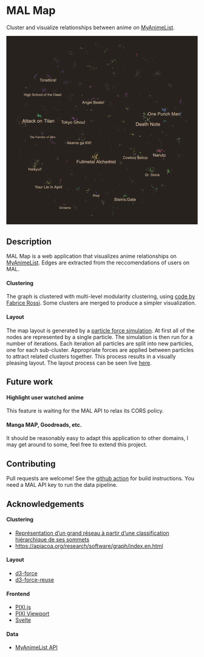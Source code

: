 # MAL Map

Cluster and visualize relationships between anime on [MyAnimeList](https://myanimelist.net/).

<!-- Overview image -->
![](assets/overview.png)

## Description


MAL Map is a web application that visualizes anime relationships on [MyAnimeList](https://myanimelist.net/). Edges are extracted from the reccomendations of users on MAL.

#### Clustering

The graph is clustered with multi-level modularity clustering, using [code by Fabrice Rossi](https://apiacoa.org/research/software/graph/index.en.html). Some clusters are merged to produce a simpler visualization.

#### Layout

The map layout is generated by a [particle force simulation](https://github.com/d3/d3-force). At first all of the nodes are represented by a single particle. The simulation is then run for a number of iterations. Each iteration all particles are split into new particles, one for each sub-cluster. Appropriate forces are applied between particles to attract related clusters together. This process results in a visually pleasing layout. The layout process can be seen live [here](https://www.malmap.net/#animate=true).

## Future work

#### Highlight user watched anime

This feature is waiting for the MAL API to relax its CORS policy.

#### Manga MAP, Goodreads, etc.

It should be reasonably easy to adapt this application to other domains, I may get around to some, feel free to extend this project.

## Contributing

Pull requests are welcome! See the [github action](.github/workflows/main.yml) for build instructions. You need a MAL API key to run the data pipeline.

## Acknowledgements

#### Clustering

- [Représentation d’un grand réseau à partir d’une
classification hiérarchique de ses sommets](https://apiacoa.org/publications/2011/rossivilla-vialaneix2011societe-fran-caise.pdf)
- https://apiacoa.org/research/software/graph/index.en.html

#### Layout

- [d3-force](https://github.com/d3/d3-force)
- [d3-force-reuse](https://github.com/twosixlabs/d3-force-reuse)

#### Frontend

- [PIXI.js](https://www.pixijs.com/)
- [PIXI Viewport](https://github.com/davidfig/pixi-viewport)
- [Svelte](https://svelte.dev/)

#### Data

- [MyAnimeList API](https://myanimelist.net/apiconfig/references/api/v2)
